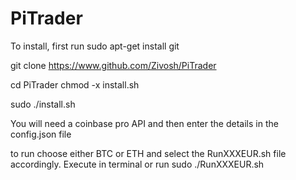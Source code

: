 # PiTrader

To install, first run
sudo apt-get install git

git clone https://www.github.com/Zivosh/PiTrader

cd PiTrader
chmod -x install.sh

sudo ./install.sh

You will need a coinbase pro API and then enter the details in the config.json file

to run choose either BTC or ETH and select the RunXXXEUR.sh file accordingly. Execute in terminal or run sudo ./RunXXXEUR.sh
